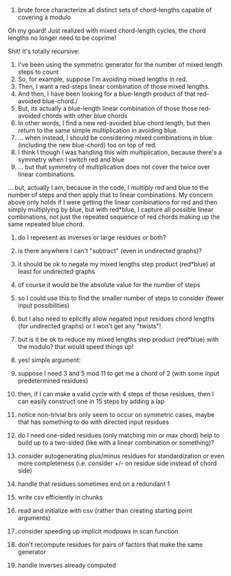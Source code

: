 1. brute force characterize all distinct sets of chord-lengths capable of covering a modulo

Oh my goard! Just realized with mixed chord-length cycles, the chord lengths no longer need to be coprime!

Shit! It's totally recursive:
1. I've been using the symmetric generator for the number of mixed length steps to count
1. So, for example, suppose I'm avoiding mixed lengths in red.
1. Then, I want a red-steps linear combination of those mixed lengths.
1. And then, I have been looking for a blue-length product of that red-avoided blue-chord./
1. But, its actually a blue-length linear combination of those those red-avoided chords with other blue chords
1. In other words, I find a new red-avoided blue chord length, but then return to the same simple multiplication in avoiding blue.
1. ... when instead, I should be considering mixed combinations in blue (including the new blue-chord) too on top of red.
1. I think I though I was handling this with multiplication, because there's a symmetry when I switch red and blue
1. ... but that symmetry of multiplication does not cover the twice over linear combinations.

... but, actually I am, because in the code, I multiply red and blue to the number of steps and then apply that to linear combinations.
My concern above only holds if I were getting the linear combinations for red and then simply multiplying by blue, but with red*blue, I capture all possible linear combinations, not just the repeated sequence of red chords making up the same repeated blue chord.


1. do I represent as inverses or large residues or both?
1. is there anywhere I can't "subtract" (even in undirected graphs)?
1. it should be ok to negate my mixed lengths step product (red*blue) at least for undirected graphs
1. of course it would be the absolute value for the number of steps
1. so I could use this to find the smaller number of steps to consider (fewer input possibilities)
1. but I also need to eplicitly allow negated input residues chord lengths (for undirected graphs) or I won't get any "twists"!
1. but is it be ok to reduce my mixed lengths step product (red*blue) with the modulo? that would speed things up!
1. yes! simple argument:
1. suppose I need 3 and 5 mod 11 to get me a chord of 2 (with some input predetermined residues)
1. then, if I can make a valid cycle with 4 steps of those residues, then I can easily construct one in 15 steps by adding a lap

1. notice non-trivial brs only seem to occur on symmetric cases, maybe that has something to do with directed input residues
1. do I need one-sided residues (only matching min or max chord) help to build up to a two-sided (like with a linear combination or something)?
1. consider autogenerating plus/minus residues for standardization or even more completeness (i.e. consider +/- on residue side instead of chord side)

1. handle that residues sometimes end on a redundant 1
1. write csv efficiently in chunks
1. read and initialize with csv (rather than creating starting point arguments)
1. consider speeding up implicit modpows in scan function
1. don't recompute residues for pairs of factors that make the same generator
1. handle inverses already computed

